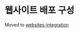 # 웹사이트 배포 구성

Moved to [websites-integration](https://github.com/daangn/websites/tree/main/_workers/websites-integration)
